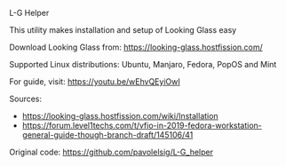 L-G Helper

This utility makes installation and setup of Looking Glass easy

Download Looking Glass from: https://looking-glass.hostfission.com/

Supported Linux distributions: Ubuntu, Manjaro, Fedora, PopOS and Mint

For guide, visit: https://youtu.be/wEhvQEyiOwI

Sources: 
* https://looking-glass.hostfission.com/wiki/Installation
* https://forum.level1techs.com/t/vfio-in-2019-fedora-workstation-general-guide-though-branch-draft/145106/41

Original code: https://github.com/pavolelsig/L-G_helper

